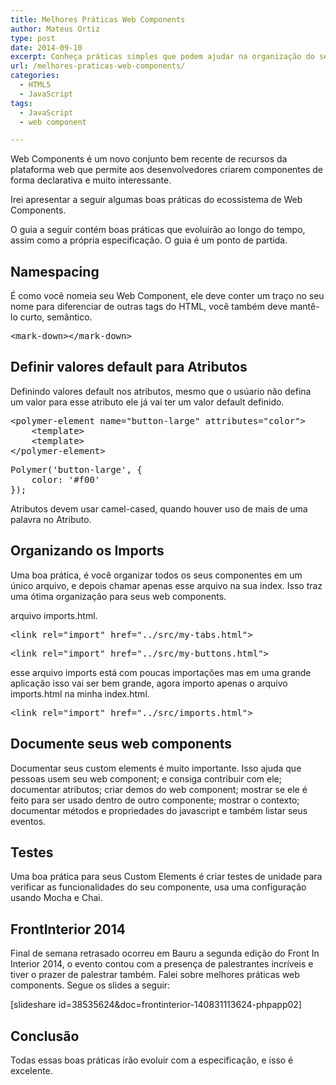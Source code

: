 ```yaml
---
title: Melhores Práticas Web Components
author: Mateus Ortiz
type: post
date: 2014-09-10
excerpt: Conheça práticas simples que podem ajudar na organização do seu web component.
url: /melhores-praticas-web-components/
categories:
  - HTML5
  - JavaScript
tags:
  - JavaScript
  - web component

---
```

Web Components é um novo conjunto bem recente de recursos da plataforma web que permite aos desenvolvedores criarem componentes de forma declarativa e muito interessante.

Irei apresentar a seguir algumas boas práticas do ecossistema de Web Components.

O guia a seguir contém boas práticas que evoluirão ao longo do tempo, assim como a própria especificação. O guia é um ponto de partida.

## Namespacing

É como você nomeia seu Web Component, ele deve conter um traço no seu nome para diferenciar de outras tags do HTML, você também deve mantê-lo curto, semântico.

<pre class="lang-html">&lt;mark-down&gt;&lt;/mark-down&gt;</pre>

## Definir valores default para Atributos

Definindo valores default nos atributos, mesmo que o usúario não defina um valor para esse atributo ele já vai ter um valor default definido.

<pre class="lang-html">&lt;polymer-element name="button-large" attributes="color"&gt;
	&lt;template&gt;
	&lt;template&gt;
&lt;/polymer-element&gt;
</pre>

<pre class="lang-javascript">Polymer('button-large', {
	color: '#f00'
});
</pre>

Atributos devem usar camel-cased, quando houver uso de mais de uma palavra no Atributo.

## Organizando os Imports

Uma boa prática, é você organizar todos os seus componentes em um único arquivo, e depois chamar apenas esse arquivo na sua index. Isso traz uma ótima organização para seus web components.

arquivo imports.html.

<pre class="lang-html">&lt;link rel="import" href="../src/my-tabs.html"&gt;</pre>

<pre class="lang-html">&lt;link rel="import" href="../src/my-buttons.html"&gt;</pre>

esse arquivo imports está com poucas importações mas em uma grande aplicação isso vai ser bem grande, agora importo apenas o arquivo imports.html na minha index.html.

<pre class="lang-html">&lt;link rel="import" href="../src/imports.html"&gt;</pre>

## Documente seus web components

Documentar seus custom elements é muito importante. Isso ajuda que pessoas usem seu web component; e consiga contribuir com ele; documentar atributos; criar demos do web component; mostrar se ele é feito para ser usado dentro de outro componente; mostrar o contexto; documentar métodos e propriedades do javascript e também listar seus eventos.

## Testes

Uma boa prática para seus Custom Elements é criar testes de unidade para verificar as funcionalidades do seu componente, [<seed-element></seed-element>][1] usa uma configuração usando Mocha e Chai.

## FrontInterior 2014

Final de semana retrasado ocorreu em Bauru a segunda edição do Front In Interior 2014, o evento contou com a presença de palestrantes incríveis e tiver o prazer de palestrar também. Falei sobre melhores práticas web components. Segue os slides a seguir:

[slideshare id=38535624&doc=frontinterior-140831113624-phpapp02]

## Conclusão

Todas essas boas práticas irão evoluir com a especificação, e isso é excelente.

 [1]: https://github.com/PolymerLabs/seed-element